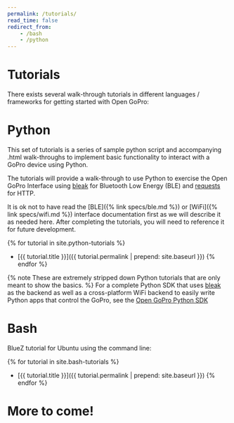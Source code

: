 ```yaml
---
permalink: /tutorials/
read_time: false
redirect_from:
    - /bash
    - /python
---
```


# Tutorials

There exists several walk-through tutorials in different languages / frameworks for getting started
with Open GoPro:

# Python

This set of tutorials is a series of sample python script and accompanying .html walk-throughs
to implement basic functionality to interact with a GoPro device using Python.

The tutorials will provide a walk-through to use Python to exercise the
Open GoPro Interface using [bleak](https://bleak.readthedocs.io/en/latest/api.html)
for Bluetooth Low Energy (BLE) and [requests](https://docs.python-requests.org/en/master/) for HTTP.

It is ok not to have read the [BLE]({% link specs/ble.md %}) or [WiFi]({% link specs/wifi.md %}) interface documentation first as we will describe it as needed here.
After completing the tutorials, you will need to reference it for future development.

{% for tutorial in site.python-tutorials %}
-   [{{ tutorial.title }}]({{ tutorial.permalink | prepend: site.baseurl }})
{% endfor %}

{% note  These are extremely stripped down Python tutorials that are only meant to show the basics. %}
For a complete Python SDK that uses [bleak](https://bleak.readthedocs.io/en/latest/) as the backend as well as a
cross-platform WiFi backend to easily write Python apps that control the GoPro, see the [Open GoPro Python SDK](https://gopro.github.io/OpenGoPro/python_sdk/)

# Bash

BlueZ tutorial for Ubuntu using the command line:

{% for tutorial in site.bash-tutorials %}
-   [{{ tutorial.title }}]({{ tutorial.permalink | prepend: site.baseurl }})
{% endfor %}

# More to come!
